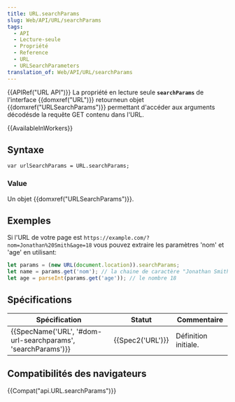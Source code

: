```yaml
---
title: URL.searchParams
slug: Web/API/URL/searchParams
tags:
  - API
  - Lecture-seule
  - Propriété
  - Reference
  - URL
  - URLSearchParameters
translation_of: Web/API/URL/searchParams
---
```

{{APIRef("URL API")}} La propriété en lecture seule **`searchParams`** de l'interface {{domxref("URL")}} retourneun objet {{domxref("URLSearchParams")}} permettant d'accéder aux arguments décodésde la requête GET contenu dans l'URL.

{{AvailableInWorkers}}

## Syntaxe

    var urlSearchParams = URL.searchParams;

### Value

Un objet {{domxref("URLSearchParams")}}.

## Exemples

Si l'URL de votre page est `https://example.com/?nom=Jonathan%20Smith&age=18`
vous pouvez extraire les paramètres 'nom' et 'age' en utilisant:

```js
let params = (new URL(document.location)).searchParams;
let name = params.get('nom'); // la chaine de caractère "Jonathan Smith".
let age = parseInt(params.get('age')); // le nombre 18
```

## Spécifications

| Spécification                                                                    | Statut               | Commentaire          |
| -------------------------------------------------------------------------------- | -------------------- | -------------------- |
| {{SpecName('URL', '#dom-url-searchparams', 'searchParams')}} | {{Spec2('URL')}} | Définition initiale. |

## Compatibilités des navigateurs

{{Compat("api.URL.searchParams")}}
